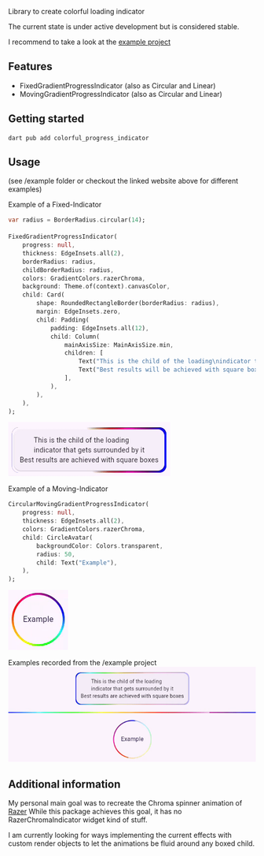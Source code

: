 <!--
This README describes the package. If you publish this package to pub.dev,
this README's contents appear on the landing page for your package.

For information about how to write a good package README, see the guide for
[writing package pages](https://dart.dev/guides/libraries/writing-package-pages).

For general information about developing packages, see the Dart guide for
[creating packages](https://dart.dev/guides/libraries/create-library-packages)
and the Flutter guide for
[developing packages and plugins](https://flutter.dev/developing-packages).
-->

Library to create colorful loading indicator

The current state is under active development but is considered stable.

I recommend to take a look at the [example project](https://colorful-loading-indicator.memeozer.com)

## Features

- FixedGradientProgressIndicator (also as Circular and Linear)
- MovingGradientProgressIndicator (also as Circular and Linear)

## Getting started

```terminal
dart pub add colorful_progress_indicator
```

## Usage

(see /example folder or checkout the linked website above for different examples)

Example of a Fixed-Indicator
```dart
var radius = BorderRadius.circular(14);

FixedGradientProgressIndicator(
    progress: null,
    thickness: EdgeInsets.all(2),
    borderRadius: radius,
    childBorderRadius: radius,
    colors: GradientColors.razerChroma,
    background: Theme.of(context).canvasColor,
    child: Card(
        shape: RoundedRectangleBorder(borderRadius: radius),
        margin: EdgeInsets.zero,
        child: Padding(
            padding: EdgeInsets.all(12),
            child: Column(
                mainAxisSize: MainAxisSize.min,
                children: [
                    Text("This is the child of the loading\nindicator that gets surrounded by it."),
                    Text("Best results will be achieved with square boxes"),
                ],
            ),
        ),
    ),
);
```
![fixed_gradient_progress_indicator.gif](assets/fixed_gradient_progress_indicator.gif)


Example of a Moving-Indicator
```dart
CircularMovingGradientProgressIndicator(
    progress: null,
    thickness: EdgeInsets.all(2),
    colors: GradientColors.razerChroma,
    child: CircleAvatar(
        backgroundColor: Colors.transparent,
        radius: 50,
        child: Text("Example"),
    ),
);
```
![circular_moving_progress_indicator.gif](assets/circular_moving_progress_indicator.gif)


Examples recorded from the /example project
![fixed_gradient_progress_indicator_example.gif](assets/fixed_gradient_progress_indicator_example.gif)

## Additional information

My personal main goal was to recreate the Chroma spinner animation of [Razer](https://www.razer.com)
While this package achieves this goal, it has no RazerChromaIndicator widget kind of stuff.

I am currently looking for ways implementing the current effects with custom render objects to let the animations be fluid around any boxed child.
